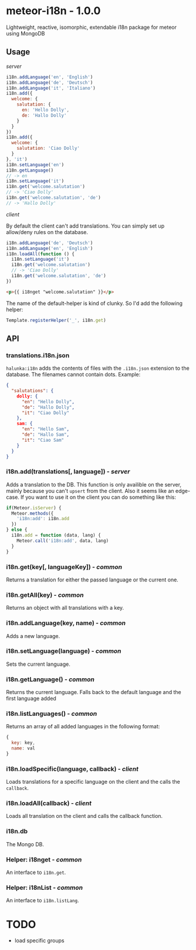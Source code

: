 # meteor-i18n - 1.0.0
Lightweight, reactive, isomorphic, extendable i18n package for meteor using MongoDB

## Usage

_server_

```js
i18n.addLanguage('en', 'English')
i18n.addLanguage('de', 'Deutsch')
i18n.addLanguage('it', 'Italiano')
i18n.add({
  welcome: {
    salutation: {
      en: 'Hello Dolly',
      de: 'Hallo Dolly'
    }
  }
})
i18n.add({
  welcome: {
    salutation: 'Ciao Dolly'
  }
}, 'it')
i18n.setLanguage('en')
i18n.getLanguage()
// -> en
i18n.setLanguage('it')
i18n.get('welcome.salutation')
// -> 'Ciao Dolly'
i18n.get('welcome.salutation', 'de')
// -> 'Hallo Dolly'
```

_client_

By default the client can't add translations. You can simply set up allow/deny rules on the database.

```js
i18n.addLanguage('de', 'Deutsch')
i18n.addLanguage('en', 'English')
i18n.loadAll(function () {
  i18n.setLanguage('it')
  i18n.get('welcome.salutation')
  // -> 'Ciao Dolly'
  i18n.get('welcome.salutation', 'de')
})
```

```html
<p>{{ i18nget "welcome.salutation" }}</p>
```

The name of the default-helper is kind of clunky. So I'd add the following helper:

```js
Template.registerHelper('_', i18n.get)
```

## API

### translations.i18n.json
`halunka:i18n` adds the contents of files with the `.i18n.json` extension to the database. The filenames cannot contain dots.
Example:
```json
{
  "salutations": {
    dolly: {
      "en": "Hello Dolly",
      "de": "Hallo Dolly",
      "it": "Ciao Dolly"
    },
    sam: {
      "en": "Hello Sam",
      "de": "Hallo Sam",
      "it": "Ciao Sam"
    }
  }
}
```

### i18n.add(translations[, language]) - _server_
Adds a translation to the DB. This function is only availible on the server, mainly because you can't `upsert` from the client. Also it seems like an edge-case. If you want to use it on the client you can do something like this:

```js
if(Meteor.isServer) {
  Meteor.methods({
    'i18n:add': i18n.add
  })
} else {
  i18n.add = function (data, lang) {
    Meteor.call('i18n:add', data, lang)
  }
}
```

### i18n.get(key[, languageKey]) - _common_
Returns a translation for either the passed language or the current one.

### i18n.getAll(key) - _common_
Returns an object with all translations with a key.

### i18n.addLanguage(key, name) - _common_
Adds a new language.

### i18n.setLanguage(language) - _common_
Sets the current language.

### i18n.getLanguage() - _common_
Returns the current language. Falls back to the default language and the first language added

### i18n.listLanguages() - _common_
Returns an array of all added languages in the following format:
```js
{
  key: key,
  name: val
}
```

### i18n.loadSpecific(language, callback) - _client_
Loads translations for a specific language on the client and the calls the `callback`.

### i18n.loadAll(callback) - _client_
Loads all translation on the client and calls the callback function.

### i18n.db
The Mongo DB.

### Helper: i18nget - _common_
An interface to `i18n.get`.

### Helper: i18nList - _common_
An interface to `i18n.listLang`.

# TODO
* load specific groups
